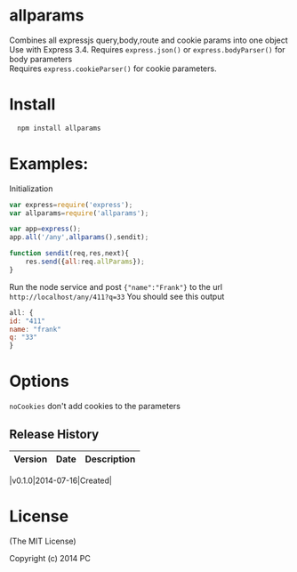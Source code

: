 allparams
===========

Combines all expressjs query,body,route and cookie params into one object  
Use with Express 3.4. Requires `express.json()` or `express.bodyParser()` for body parameters  
Requires `express.cookieParser()` for cookie parameters.
# Install

```bash
  npm install allparams
```
# Examples:

Initialization

```js
var express=require('express');
var allparams=require('allparams');

var app=express();
app.all('/any',allparams(),sendit);

function sendit(req,res,next){
	res.send({all:req.allParams});
}
```

Run the node service and post `{"name":"Frank"}` to the url
`http://localhost/any/411?q=33`
You should see this output
```js
all: {
id: "411"
name: "frank"
q: "33"
}
```
# Options
`noCookies` don't add cookies to the parameters
## Release History
|Version|Date|Description|
|:--:|:--:|:--|

|v0.1.0|2014-07-16|Created|

# License 

(The MIT License)

Copyright (c) 2014 PC 
